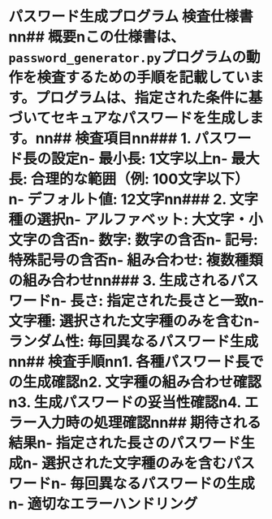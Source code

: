 # パスワード生成プログラム 検査仕様書nn## 概要nこの仕様書は、`password_generator.py`プログラムの動作を検査するための手順を記載しています。プログラムは、指定された条件に基づいてセキュアなパスワードを生成します。nn## 検査項目nn### 1. パスワード長の設定n- **最小長**: 1文字以上n- **最大長**: 合理的な範囲（例: 100文字以下）n- **デフォルト値**: 12文字nn### 2. 文字種の選択n- **アルファベット**: 大文字・小文字の含否n- **数字**: 数字の含否n- **記号**: 特殊記号の含否n- **組み合わせ**: 複数種類の組み合わせnn### 3. 生成されるパスワードn- **長さ**: 指定された長さと一致n- **文字種**: 選択された文字種のみを含むn- **ランダム性**: 毎回異なるパスワード生成nn## 検査手順nn1. 各種パスワード長での生成確認n2. 文字種の組み合わせ確認n3. 生成パスワードの妥当性確認n4. エラー入力時の処理確認nn## 期待される結果n- 指定された長さのパスワード生成n- 選択された文字種のみを含むパスワードn- 毎回異なるパスワードの生成n- 適切なエラーハンドリング